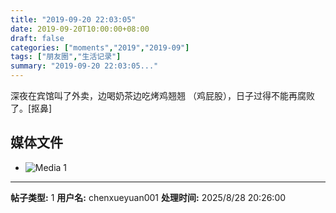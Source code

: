 ```yaml
---
title: "2019-09-20 22:03:05"
date: 2019-09-20T10:00:00+08:00
draft: false
categories: ["moments","2019","2019-09"]
tags: ["朋友圈","生活记录"]
summary: "2019-09-20 22:03:05..."
---
```


深夜在宾馆叫了外卖，边喝奶茶边吃烤鸡翘翘 （鸡屁股），日子过得不能再腐败了。[抠鼻]

## 媒体文件

- ![Media 1](/Moments/photos/2019-09-20/201909202203050.jpg)

---

**帖子类型:** 1
**用户名:** chenxueyuan001
**处理时间:** 2025/8/28 20:26:00